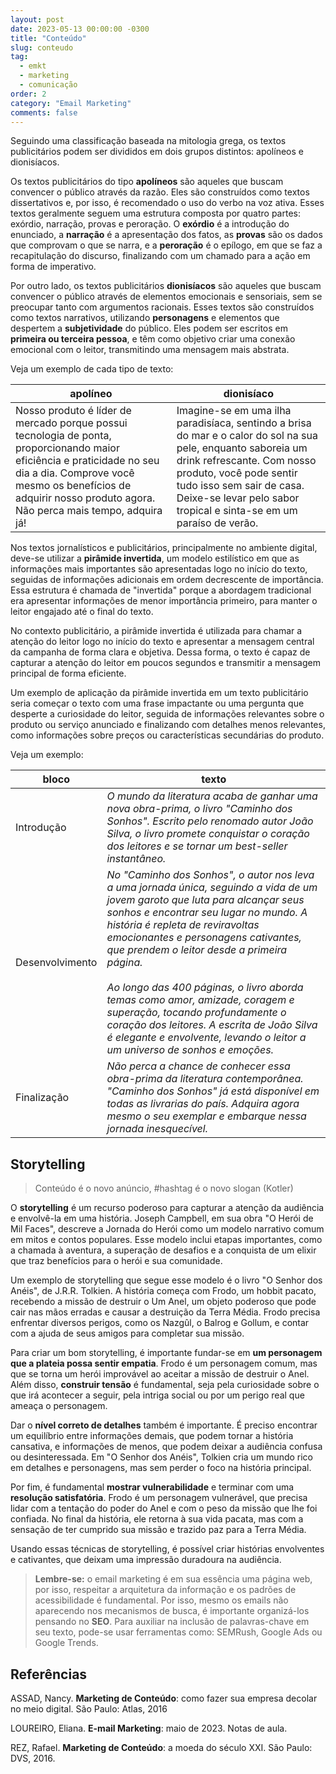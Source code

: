 ```yaml
---
layout: post
date: 2023-05-13 00:00:00 -0300
title: "Conteúdo"
slug: conteudo
tag:
  - emkt
  - marketing
  - comunicação
order: 2
category: "Email Marketing"
comments: false
---
```


Seguindo uma classificação baseada na mitologia grega, os textos publicitários podem ser divididos em dois grupos distintos: apolíneos e dionisíacos.

Os textos publicitários do tipo **apolíneos** são aqueles que buscam convencer o público através da razão. Eles são construídos como textos dissertativos e, por isso, é recomendado o uso do verbo na voz ativa. Esses textos geralmente seguem uma estrutura composta por quatro partes: exórdio, narração, provas e peroração. O **exórdio** é a introdução do enunciado, a **narração** é a apresentação dos fatos, as **provas** são os dados que comprovam o que se narra, e a **peroração** é o epílogo, em que se faz a recapitulação do discurso, finalizando com um chamado para a ação em forma de imperativo. 

Por outro lado, os textos publicitários **dionisíacos** são aqueles que buscam convencer o público através de elementos emocionais e sensoriais, sem se preocupar tanto com argumentos racionais. Esses textos são construídos como textos narrativos, utilizando **personagens** e elementos que despertem a **subjetividade** do público. Eles podem ser escritos em **primeira ou terceira pessoa**, e têm como objetivo criar uma conexão emocional com o leitor, transmitindo uma mensagem mais abstrata. 

Veja um exemplo de cada tipo de texto:

| apolíneo | dionisíaco |
| --- | --- | 
Nosso produto é líder de mercado porque possui tecnologia de ponta, proporcionando maior eficiência e praticidade no seu dia a dia. Comprove você mesmo os benefícios de adquirir nosso produto agora. Não perca mais tempo, adquira já! | Imagine-se em uma ilha paradisíaca, sentindo a brisa do mar e o calor do sol na sua pele, enquanto saboreia um drink refrescante. Com nosso produto, você pode sentir tudo isso sem sair de casa. Deixe-se levar pelo sabor tropical e sinta-se em um paraíso de verão.

Nos textos jornalísticos e publicitários, principalmente no ambiente digital, deve-se utilizar a **pirâmide invertida**, um modelo estilístico em que as informações mais importantes são apresentadas logo no início do texto, seguidas de informações adicionais em ordem decrescente de importância. Essa estrutura é chamada de "invertida" porque a abordagem tradicional era apresentar informações de menor importância primeiro, para manter o leitor engajado até o final do texto.

No contexto publicitário, a pirâmide invertida é utilizada para chamar a atenção do leitor logo no início do texto e apresentar a mensagem central da campanha de forma clara e objetiva. Dessa forma, o texto é capaz de capturar a atenção do leitor em poucos segundos e transmitir a mensagem principal de forma eficiente.

Um exemplo de aplicação da pirâmide invertida em um texto publicitário seria começar o texto com uma frase impactante ou uma pergunta que desperte a curiosidade do leitor, seguida de informações relevantes sobre o produto ou serviço anunciado e finalizando com detalhes menos relevantes, como informações sobre preços ou características secundárias do produto.

Veja um exemplo:

bloco | texto
--- | ---
Introdução | _O mundo da literatura acaba de ganhar uma nova obra-prima, o livro "Caminho dos Sonhos". Escrito pelo renomado autor João Silva, o livro promete conquistar o coração dos leitores e se tornar um best-seller instantâneo._
Desenvolvimento | _No "Caminho dos Sonhos", o autor nos leva a uma jornada única, seguindo a vida de um jovem garoto que luta para alcançar seus sonhos e encontrar seu lugar no mundo. A história é repleta de reviravoltas emocionantes e personagens cativantes, que prendem o leitor desde a primeira página._ <br /><br /> _Ao longo das 400 páginas, o livro aborda temas como amor, amizade, coragem e superação, tocando profundamente o coração dos leitores. A escrita de João Silva é elegante e envolvente, levando o leitor a um universo de sonhos e emoções._
Finalização | _Não perca a chance de conhecer essa obra-prima da literatura contemporânea. "Caminho dos Sonhos" já está disponível em todas as livrarias do país. Adquira agora mesmo o seu exemplar e embarque nessa jornada inesquecível._

## Storytelling

> Conteúdo é o novo anúncio, #hashtag é o novo slogan (Kotler)

O **storytelling** é um recurso poderoso para capturar a atenção da audiência e envolvê-la em uma história. Joseph Campbell, em sua obra "O Herói de Mil Faces", descreve a Jornada do Herói como um modelo narrativo comum em mitos e contos populares. Esse modelo inclui etapas importantes, como a chamada à aventura, a superação de desafios e a conquista de um elixir que traz benefícios para o herói e sua comunidade.

Um exemplo de storytelling que segue esse modelo é o livro "O Senhor dos Anéis", de J.R.R. Tolkien. A história começa com Frodo, um hobbit pacato, recebendo a missão de destruir o Um Anel, um objeto poderoso que pode cair nas mãos erradas e causar a destruição da Terra Média. Frodo precisa enfrentar diversos perigos, como os Nazgûl, o Balrog e Gollum, e contar com a ajuda de seus amigos para completar sua missão.

Para criar um bom storytelling, é importante fundar-se em **um personagem que a plateia possa sentir empatia**. Frodo é um personagem comum, mas que se torna um herói improvável ao aceitar a missão de destruir o Anel. Além disso, **construir tensão** é fundamental, seja pela curiosidade sobre o que irá acontecer a seguir, pela intriga social ou por um perigo real que ameaça o personagem.

Dar o **nível correto de detalhes** também é importante. É preciso encontrar um equilíbrio entre informações demais, que podem tornar a história cansativa, e informações de menos, que podem deixar a audiência confusa ou desinteressada. Em "O Senhor dos Anéis", Tolkien cria um mundo rico em detalhes e personagens, mas sem perder o foco na história principal.

Por fim, é fundamental **mostrar vulnerabilidade** e terminar com uma **resolução satisfatória**. Frodo é um personagem vulnerável, que precisa lidar com a tentação do poder do Anel e com o peso da missão que lhe foi confiada. No final da história, ele retorna à sua vida pacata, mas com a sensação de ter cumprido sua missão e trazido paz para a Terra Média.

Usando essas técnicas de storytelling, é possível criar histórias envolventes e cativantes, que deixam uma impressão duradoura na audiência.

> **Lembre-se:** o email marketing é em sua essência uma página web, por isso, respeitar a arquitetura da informação e os padrões de acessibilidade é fundamental. Por isso, mesmo os emails não aparecendo nos mecanismos de busca, é importante organizá-los pensando no **SEO**. Para auxiliar na inclusão de palavras-chave em seu texto, pode-se usar ferramentas como: SEMRush, Google Ads ou Google Trends.

## Referências

ASSAD, Nancy. **Marketing de Conteúdo**: como fazer sua empresa decolar no meio digital. São Paulo: Atlas, 2016

LOUREIRO, Eliana. **E-mail Marketing**: maio de 2023. Notas de aula.

REZ, Rafael. **Marketing de Conteúdo**: a moeda do século XXI. São Paulo: DVS, 2016.
